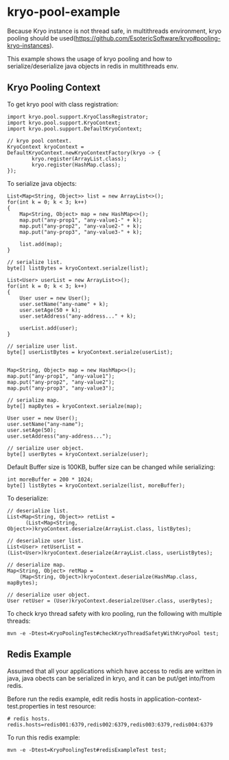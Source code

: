 # kryo-pool-example
Because Kryo instance is not thread safe, in multithreads environment, kryo pooling should be used(https://github.com/EsotericSoftware/kryo#pooling-kryo-instances).

This example shows the usage of kryo pooling and how to serialize/deserialize java objects in redis in multithreads env.

## Kryo Pooling Context
To get kryo pool with class registration:

    import kryo.pool.support.KryoClassRegistrator;
    import kryo.pool.support.KryoContext;
    import kryo.pool.support.DefaultKryoContext;

    // kryo pool context.
    KryoContext kryoContext = DefaultKryoContext.newKryoContextFactory(kryo -> {
            kryo.register(ArrayList.class);
            kryo.register(HashMap.class);
    });
  

To serialize java objects:

    List<Map<String, Object>> list = new ArrayList<>();
	for(int k = 0; k < 3; k++)
	{
		Map<String, Object> map = new HashMap<>();					
		map.put("any-prop1", "any-value1-" + k);
		map.put("any-prop2", "any-value2-" + k);
		map.put("any-prop3", "any-value3-" + k);
		
		list.add(map);
	}
	
	// serialize list.
	byte[] listBytes = kryoContext.serialze(list);
	
	List<User> userList = new ArrayList<>();
	for(int k = 0; k < 3; k++)
	{
		User user = new User();
		user.setName("any-name" + k);
		user.setAge(50 + k);
		user.setAddress("any-address..." + k);
		
		userList.add(user);
	}
	
	// serialize user list.
	byte[] userListBytes = kryoContext.serialze(userList);
	
	
	Map<String, Object> map = new HashMap<>();				
	map.put("any-prop1", "any-value1");
	map.put("any-prop2", "any-value2");
	map.put("any-prop3", "any-value3");
	
	// serialize map.
	byte[] mapBytes = kryoContext.serialze(map);

	User user = new User();
	user.setName("any-name");
	user.setAge(50);
	user.setAddress("any-address...");
	
	// serialize user object.
	byte[] userBytes = kryoContext.serialze(user);
  
  	
Default Buffer size is 100KB, buffer size can be changed while serializing:
    
    int moreBuffer = 200 * 1024;
    byte[] listBytes = kryoContext.serialze(list, moreBuffer);
    


To deserialize:

    // deserialize list.
  	List<Map<String, Object>> retList = 
  	      (List<Map<String, Object>>)kryoContext.deserialze(ArrayList.class, listBytes);
  	      
  	// deserialize user list.
	List<User> retUserList = (List<User>)kryoContext.deserialze(ArrayList.class, userListBytes);
  	
  	// deserialize map.
  	Map<String, Object> retMap = 
  	    (Map<String, Object>)kryoContext.deserialze(HashMap.class, mapBytes);
  		
  	// deserialize user object.
  	User retUser = (User)kryoContext.deserialze(User.class, userBytes);


To check kryo thread safety with kro pooling, run the following with multiple threads:

    mvn -e -Dtest=KryoPoolingTest#checkKryoThreadSafetyWithKryoPool test;
    

## Redis Example
Assumed that all your applications which have access to redis are written in java, java obects can be serialized in kryo, and it can be put/get into/from redis.

Before run the redis example, edit redis hosts in application-context-test.properties in test resource:

    # redis hosts.
    redis.hosts=redis001:6379,redis002:6379,redis003:6379,redis004:6379



To run this redis example:

    mvn -e -Dtest=KryoPoolingTest#redisExampleTest test;
